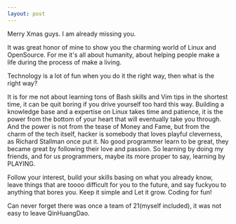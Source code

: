 ```yaml
---
layout: post
---
```


Merry Xmas guys. I am already missing you. 

It was great honor of mine to show you the charming world of Linux and
OpenSource. For me it's all about humanity, about helping people make a life
during the process of make a living.

Technology is a lot of fun when you do it the right way, then what is the
right way? 

It is for me not about learning tons of Bash skills and Vim tips in the
shortest time, it can be quit boring if you drive yourself too hard this way.
Building a knowledge base and a expertise on Linux takes time and patience, it
is the power from the bottom of your heart that will eventually take you
through. And the power is not from the tease of Money and Fame, but from the
charm of the tech itself, hacker is somebody that loves playful cleverness, as
Richard Stallman once put it. No good programmer learn to be great, they
became great by following their love and passion. So learning by doing my
friends, and for us programmers, maybe its more proper to say, learning by
PLAYING.

Follow your interest, build your skills basing on what you already know, leave
things that are toooo difficult for you to the future, and say fuckyou to
anything that bores you. Keep it simple and Let it grow. Coding for fun!

Can never forget there was once a team of 21(myself included), it was not easy
to leave QinHuangDao.
